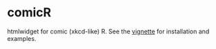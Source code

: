 # comicR

htmlwidget for comic (xkcd-like) R.  See the [vignette](vignettes/readme.Rmd) for installation and examples.
